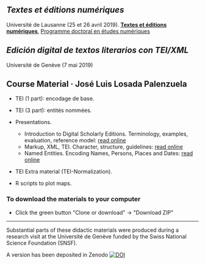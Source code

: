 ## _Textes et éditions numériques_

Université de Lausanne (25 et 26 avril 2019). [**Textes et éditions numériques**](https://www.unil.ch/doc-digitalstudies/home/menuinst/activites-du-programme/textes-et-editions-numeriques.html), [Programme doctoral en études numériques](https://www.unil.ch/doc-digitalstudies/home.html)

## _Edición digital de textos literarios con TEI/XML_

Université de Genève (7 mai 2019)

## Course Material · José Luis Losada Palenzuela 

- TEI (1 part): encodage de base.
- TEI (3 part): entités nommées. 
- Presentations.

	- Introduction to Digital Scholarly Editions. Terminology, examples, evaluation, reference model: [read online](http://editio.github.io/slides/editions)
	- Markup, XML, TEI. Character, structure, guidelines: [read online](https://editio.github.io/presentations/xml-tei)
	- Named Entities. Encoding Names, Persons, Places and Dates: [read online](https://editio.github.io/presentations/named-entities.html)

- TEI Extra material (TEI-Normalization).
- R scripts to plot maps.

### To download the materials to your computer

- Click the green button "Clone or download" -> "Download ZIP"

---

Substantial parts of these didactic materials were produced during a research visit at the Université de Genève funded by the Swiss National Science Foundation (SNSF).

A version has been deposited in Zenodo [![DOI](https://zenodo.org/badge/DOI/10.5281/zenodo.1919007.svg)](https://doi.org/10.5281/zenodo.3213807)